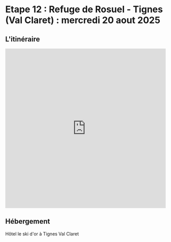 # Etape 12 : Refuge de Rosuel - Tignes (Val Claret) : mercredi 20 aout 2025

## L'itinéraire

<iframe src="https://gpx.studio/?state=%7B%22ids%22:%5B%2214b83lfaIXg-d7WsDoel4t-vKR49pyxgE%22%5D%7D&embed&distance" width="100%" height="500" frameborder="0" allowfullscreen><p><a href="https://gpx.studio/?state=%7B%22ids%22:%5B%2214b83lfaIXg-d7WsDoel4t-vKR49pyxgE%22%5D%7D"></a></p></iframe>

## Hébergement
Hôtel le ski d'or à Tignes Val Claret


